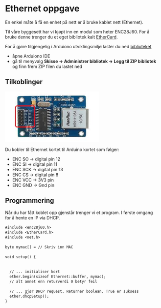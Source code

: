 # Ethernet oppgave
En enkel måte å få en enhet på nett er å bruke kablet nett (Ethernet).

Til våre byggesett har vi kjøpt inn en modul som heter ENC28J60.
For å bruke denne trenger du et eget bibliotek kalt [EtherCard](https://github.com/jcw/ethercard).

For å gjøre tilgjengelig i Arduiono utviklingsmiljø laster du ned [biblioteket](https://github.com/jcw/ethercard/archive/master.zip)

* åpne Arduiono IDE
* gå til menyvalg __Skisse -> Administrer bibliotek -> Legg til ZIP bibliotek__ og finn frem ZIP filen du lastet ned

## Tilkoblinger
![Ethernet kort](HR91105A.jpeg)

Du kobler til Ethernet kortet til Arduino kortet som følger:
* ENC SO -> digital pin 12
* ENC SI -> digital pin 11
* ENC SCK -> digital pin 13
* ENC CS -> digital pin 8
* ENC VCC -> 3V3 pin
* ENC GND -> Gnd pin

## Programmering

Når du har fått koblet opp gjenstår trenger vi et program. I første omgang for å hente en IP via DHCP.

```arduino
#include <enc28j60.h>
#include <EtherCard.h>
#include <net.h>

byte mymac[] = // Skriv inn MAC

void setup() {


  // ... initialiser kort
  ether.begin(sizeof Ethernet::buffer, mymac);
  // alt annet enn returverdi 0 betyr feil

  // ... gjør DHCP request. Returner boolean. True er suksess
  ether.dhcpSetup();
}

```
